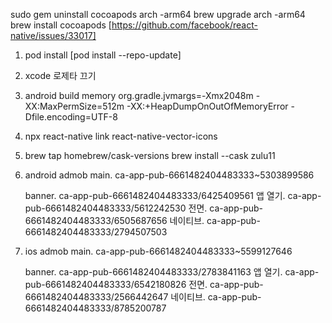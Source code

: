 sudo gem uninstall cocoapods
arch -arm64 brew upgrade
arch -arm64 brew install cocoapods
[https://github.com/facebook/react-native/issues/33017]

1. pod install
   [pod install --repo-update]

2. xcode 로제타 끄기

3. android build memory
   org.gradle.jvmargs=-Xmx2048m -XX:MaxPermSize=512m -XX:+HeapDumpOnOutOfMemoryError -Dfile.encoding=UTF-8

4. npx react-native link react-native-vector-icons

5. brew tap homebrew/cask-versions
   brew install --cask zulu11

6. android admob
   main. ca-app-pub-6661482404483333~5303899586

   banner. ca-app-pub-6661482404483333/6425409561
   앱 열기. ca-app-pub-6661482404483333/5612242530
   전면. ca-app-pub-6661482404483333/6505687656
   네이티브. ca-app-pub-6661482404483333/2794507503

7. ios admob
   main. ca-app-pub-6661482404483333~5599127646

   banner. ca-app-pub-6661482404483333/2783841163
   앱 열기. ca-app-pub-6661482404483333/6542180826
   전면. ca-app-pub-6661482404483333/2566442647
   네이티브. ca-app-pub-6661482404483333/8785200787
